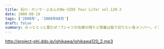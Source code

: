 ```yaml
---
title: 石川・ホンマ・ぶるんのBe-SIDE Your Life! vol.120-2
date: 2008-08-19
tags: ['2008年', '2008年08月']
draft: false
summary: おっととっと夏だぜ！Tシャツの在庫の残りと残暑は振り切りたい各メンバー。インディーズの極み。納得の叫びだとご理解ください。NAMAE
---
```


http://project-phi.ddo.jp/ishikawa/ishikawa120_2.mp3
